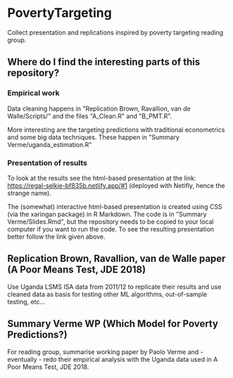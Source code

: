 # PovertyTargeting
Collect presentation and replications inspired by poverty targeting reading group.

## Where do I find the interesting parts of this repository?
### Empirical work
Data cleaning happens in "Replication Brown, Ravallion, van de Walle/Scripts/" and the files "A_Clean.R" and "B_PMT.R". 

More interesting are the targeting predictions with traditional econometrics and some big data techniques. These happen in "Summary Verme/uganda_estimation.R"

### Presentation of results
To look at the results see the html-based presentation at the link: https://regal-selkie-bf835b.netlify.app/#1 (deployed with Netifly, hence the strange name).  

The (somewhat) interactive html-based presentation is created using CSS (via the xaringan package) in R Markdown. The code is in "Summary Verme/Slides.Rmd", but the repository needs to be copied to your local computer if you want to run the code. To see the resulting presentation better follow the link given above. 

## Replication Brown, Ravallion, van de Walle paper (A Poor Means Test, JDE 2018)
Use Uganda LSMS ISA data from 2011/12 to replicate their results and use cleaned data as basis for testing other ML algorithms, out-of-sample testing, etc...

## Summary Verme WP (Which Model for Poverty Predictions?)
For reading group, summarise working paper by Paolo Verme and - eventually - redo their empirical analysis with the Uganda data used in A Poor Means Test, JDE 2018.
